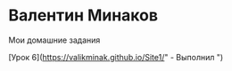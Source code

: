 # Валентин Минаков  
Мои домашние задания


[Урок 6](https://valikminak.github.io/Site1/" - Выполнил ")
